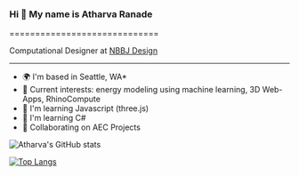 ### Hi 👋 My name is Atharva Ranade
=============================

Computational Designer at [NBBJ Design](https://github.com/nbbj-digital)

----------------------------------------------

* 🌍  I'm based in Seattle, WA* 
* 🚀  Current interests: energy modeling using machine learning, 3D Web-Apps, RhinoCompute
* 🧠  I'm learning Javascript (three.js)
* 🧠  I'm learning C#
* 🤝  Collaborating on AEC Projects

![Atharva's GitHub stats](https://github-readme-stats.vercel.app/api?username=atharvaranade4)

[![Top Langs](https://github-readme-stats.vercel.app/api/top-langs/?username=atharvaranade4&layout=compact)](https://github.com/atharvaranade4/github-readme-stats)




<!--
**atharvaranade4/atharvaranade4** is a ✨ _special_ ✨ repository because its `README.md` (this file) appears on your GitHub profile.

Here are some ideas to get you started:

- 🔭 I’m currently working on ...
- 🌱 I’m currently learning ...
- 👯 I’m looking to collaborate on ...
- 🤔 I’m looking for help with ...
- 💬 Ask me about ...
- 📫 How to reach me: ...
- 😄 Pronouns: ...
- ⚡ Fun fact: ...
- 🖥️  See my portfolio at [My Portfolio](http://www.sachindabas.works/)
- ✉️  You can contact me at [aranade@nbbj.com](mailto:sdabas@andrew.cmu.edu)
-->
